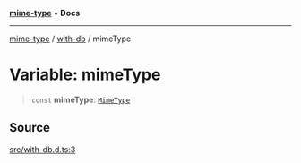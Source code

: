 [**mime-type**](../../README.md) • **Docs**

***

[mime-type](../../modules.md) / [with-db](../README.md) / mimeType

# Variable: mimeType

> `const` **mimeType**: [`MimeType`](../../index/classes/MimeType.md)

## Source

[src/with-db.d.ts:3](https://github.com/snowyu/mime-type.js/blob/993710d692f105a532366fda656e1c006bb9b805/src/with-db.d.ts#L3)
